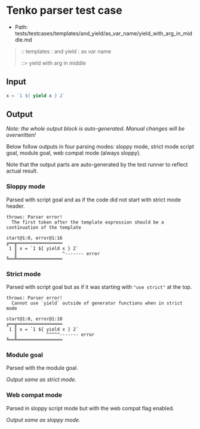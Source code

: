 # Tenko parser test case

- Path: tests/testcases/templates/and_yield/as_var_name/yield_with_arg_in_middle.md

> :: templates : and yield : as var name
>
> ::> yield with arg in middle

## Input


`````js
x = `1 ${ yield x } 2`
`````

## Output

_Note: the whole output block is auto-generated. Manual changes will be overwritten!_

Below follow outputs in four parsing modes: sloppy mode, strict mode script goal, module goal, web compat mode (always sloppy).

Note that the output parts are auto-generated by the test runner to reflect actual result.

### Sloppy mode

Parsed with script goal and as if the code did not start with strict mode header.

`````
throws: Parser error!
  The first token after the template expression should be a continuation of the template

start@1:0, error@1:16
╔══╦═════════════════
 1 ║ x = `1 ${ yield x } 2`
   ║                 ^------- error
╚══╩═════════════════

`````

### Strict mode

Parsed with script goal but as if it was starting with `"use strict"` at the top.

`````
throws: Parser error!
  Cannot use `yield` outside of generator functions when in strict mode

start@1:0, error@1:10
╔══╦═════════════════
 1 ║ x = `1 ${ yield x } 2`
   ║           ^^^^^------- error
╚══╩═════════════════

`````


### Module goal

Parsed with the module goal.

_Output same as strict mode._

### Web compat mode

Parsed in sloppy script mode but with the web compat flag enabled.

_Output same as sloppy mode._
